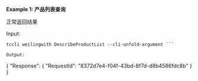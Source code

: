 **Example 1: 产品列表查询**

正常返回结果

Input: 

```
tccli weilingwith DescribeProductList --cli-unfold-argument ```

Output: 
```
{
    "Response": {
        "RequestId": "8372d7e4-f04f-43bd-8f7d-d8b4586fdc8b"
    }
}
```

